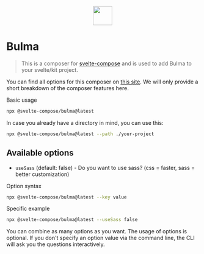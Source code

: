 
<p align="center">
    <img src="https://svelte-compose.com/composer/bulma/logo.svg" height="50" />
</p>

# Bulma

> This is a composer for [svelte-compose](https://svelte-compose.com) and is used to add Bulma to your svelte/kit project.

You can find all options for this composer on [this site](https://svelte-compose.com/composer/bulma). We will only provide a short breakdown of the composer features here.

Basic usage
```sh
npx @svelte-compose/bulma@latest
```

In case you already have a directory in mind, you can use this:
```sh
npx @svelte-compose/bulma@latest --path ./your-project
```


## Available options

    
- `useSass` (default: false) - Do you want to use sass? (css = faster, sass = better customization)


Option syntax
```sh
npx @svelte-compose/bulma@latest --key value
```

Specific example
```sh
npx @svelte-compose/bulma@latest --useSass false
```

You can combine as many options as you want. The usage of options is optional. If you don't specify an option value via the command line, the CLI will ask you the questions interactively.

